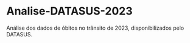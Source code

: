 # Analise-DATASUS-2023  
Análise dos dados de óbitos no trânsito de 2023, disponibilizados pelo DATASUS.